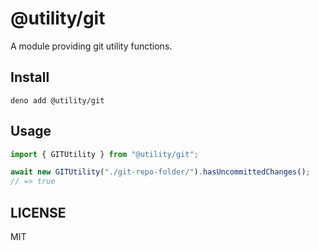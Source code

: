 # @utility/git

A module providing git utility functions.

## Install

```shell
deno add @utility/git
```

## Usage

```typescript
import { GITUtility } from "@utility/git";

await new GITUtility("./git-repo-folder/").hasUncommittedChanges();
// => true
```

## LICENSE

MIT
